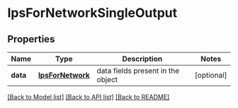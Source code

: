# IpsForNetworkSingleOutput

## Properties
Name | Type | Description | Notes
------------ | ------------- | ------------- | -------------
**data** | [**IpsForNetwork**](IpsForNetwork.md) | data fields present in the object | [optional] 

[[Back to Model list]](../README.md#documentation-for-models) [[Back to API list]](../README.md#documentation-for-api-endpoints) [[Back to README]](../README.md)


